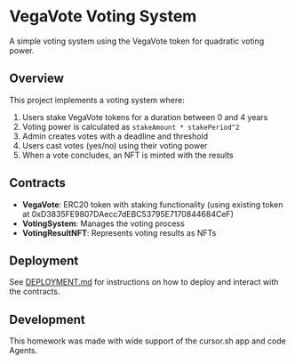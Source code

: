 # VegaVote Voting System

A simple voting system using the VegaVote token for quadratic voting power.

## Overview

This project implements a voting system where:

1. Users stake VegaVote tokens for a duration between 0 and 4 years
2. Voting power is calculated as `stakeAmount * stakePeriod^2`
3. Admin creates votes with a deadline and threshold
4. Users cast votes (yes/no) using their voting power
5. When a vote concludes, an NFT is minted with the results

## Contracts

- **VegaVote**: ERC20 token with staking functionality (using existing token at 0xD3835FE9807DAecc7dEBC53795E7170844684CeF)
- **VotingSystem**: Manages the voting process
- **VotingResultNFT**: Represents voting results as NFTs

## Deployment

See [DEPLOYMENT.md](DEPLOYMENT.md) for instructions on how to deploy and interact with the contracts.

## Development

This homework was made with wide support of the cursor.sh app and code Agents.
